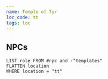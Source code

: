 ```yaml
---
name: Temple of Tyr
loc_code: tt
tags: loc
---
```

## NPCs
```dataview
LIST role FROM #npc and -"templates"
FLATTEN location
WHERE location = "tt"
```
